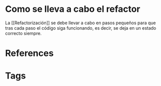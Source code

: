 # Como se lleva a cabo el refactor
La [[Refactorización]] se debe llevar a cabo en pasos pequeños para que tras cada paso el código siga funcionando, es decir, se deja en un estado correcto siempre.

# References



# Tags